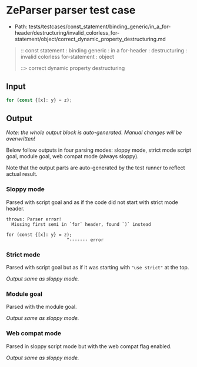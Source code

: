 # ZeParser parser test case

- Path: tests/testcases/const_statement/binding_generic/in_a_for-header/destructuring/invalid_colorless_for-statement/object/correct_dynamic_property_destructuring.md

> :: const statement : binding generic : in a for-header : destructuring : invalid colorless for-statement : object
>
> ::> correct dynamic property destructuring

## Input

`````js
for (const {[x]: y} = z);
`````

## Output

_Note: the whole output block is auto-generated. Manual changes will be overwritten!_

Below follow outputs in four parsing modes: sloppy mode, strict mode script goal, module goal, web compat mode (always sloppy).

Note that the output parts are auto-generated by the test runner to reflect actual result.

### Sloppy mode

Parsed with script goal and as if the code did not start with strict mode header.

`````
throws: Parser error!
  Missing first semi in `for` header, found `)` instead

for (const {[x]: y} = z);
                       ^------- error
`````

### Strict mode

Parsed with script goal but as if it was starting with `"use strict"` at the top.

_Output same as sloppy mode._

### Module goal

Parsed with the module goal.

_Output same as sloppy mode._

### Web compat mode

Parsed in sloppy script mode but with the web compat flag enabled.

_Output same as sloppy mode._
